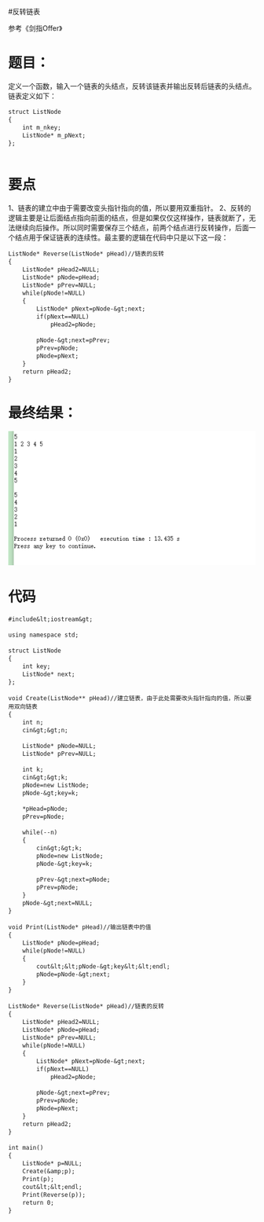 #反转链表
>  
 参考《剑指Offer》 


# 题目：

定义一个函数，输入一个链表的头结点，反转该链表并输出反转后链表的头结点。链表定义如下：

```
struct ListNode
{
    int m_nkey;
    ListNode* m_pNext;
};


```

# 要点

1、链表的建立中由于需要改变头指针指向的值，所以要用双重指针。 2、反转的逻辑主要是让后面结点指向前面的结点，但是如果仅仅这样操作，链表就断了，无法继续向后操作。所以同时需要保存三个结点，前两个结点进行反转操作，后面一个结点用于保证链表的连续性。最主要的逻辑在代码中只是以下这一段：

```
ListNode* Reverse(ListNode* pHead)//链表的反转
{
    ListNode* pHead2=NULL;
    ListNode* pNode=pHead;
    ListNode* pPrev=NULL;
    while(pNode!=NULL)
    {
        ListNode* pNext=pNode-&gt;next;
        if(pNext==NULL)
            pHead2=pNode;

		pNode-&gt;next=pPrev;
        pPrev=pNode;
        pNode=pNext;
    }
    return pHead2;
}

```

# 最终结果：

<img src="https://raw.githubusercontent.com/Double2hao/xujiajia_blog/main/img/16210039910120.png" alt="这里写图片描述">

# 代码

```
#include&lt;iostream&gt;

using namespace std;

struct ListNode
{
    int key;
    ListNode* next;
};

void Create(ListNode** pHead)//建立链表，由于此处需要改头指针指向的值，所以要用双向链表
{
    int n;
    cin&gt;&gt;n;

    ListNode* pNode=NULL;
    ListNode* pPrev=NULL;

    int k;
    cin&gt;&gt;k;
    pNode=new ListNode;
    pNode-&gt;key=k;

	*pHead=pNode;
    pPrev=pNode;

    while(--n)
    {
        cin&gt;&gt;k;
        pNode=new ListNode;
        pNode-&gt;key=k;

        pPrev-&gt;next=pNode;
        pPrev=pNode;
    }
    pNode-&gt;next=NULL;
}

void Print(ListNode* pHead)//输出链表中的值
{
    ListNode* pNode=pHead;
    while(pNode!=NULL)
	{
        cout&lt;&lt;pNode-&gt;key&lt;&lt;endl;
		pNode=pNode-&gt;next;
	}
}

ListNode* Reverse(ListNode* pHead)//链表的反转
{
    ListNode* pHead2=NULL;
    ListNode* pNode=pHead;
    ListNode* pPrev=NULL;
    while(pNode!=NULL)
    {
        ListNode* pNext=pNode-&gt;next;
        if(pNext==NULL)
            pHead2=pNode;

		pNode-&gt;next=pPrev;
        pPrev=pNode;
        pNode=pNext;
    }
    return pHead2;
}

int main()
{
    ListNode* p=NULL;
    Create(&amp;p);
    Print(p);
	cout&lt;&lt;endl;
	Print(Reverse(p));
    return 0;
}


```